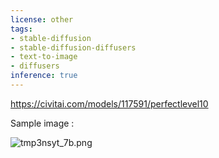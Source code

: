 ```yaml
---
license: other
tags:
- stable-diffusion
- stable-diffusion-diffusers
- text-to-image
- diffusers
inference: true
---
```

https://civitai.com/models/117591/perfectlevel10

Sample image :

![tmp3nsyt_7b.png](https://cdn-uploads.huggingface.co/production/uploads/646c83c871d0c8a6e4455854/RNZZocA65KkXhGUGsLxmh.png)
